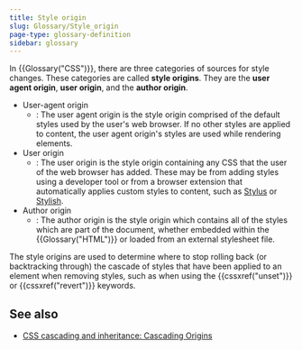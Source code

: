 ```yaml
---
title: Style origin
slug: Glossary/Style_origin
page-type: glossary-definition
sidebar: glossary
---
```


In {{Glossary("CSS")}}, there are three categories of sources for style changes. These categories are called **style origins**. They are the **user agent origin**, **user origin**, and the **author origin**.

- User-agent origin
  - : The user agent origin is the style origin comprised of the default styles used by the user's web browser. If no other styles are applied to content, the user agent origin's styles are used while rendering elements.
- User origin
  - : The user origin is the style origin containing any CSS that the user of the web browser has added. These may be from adding styles using a developer tool or from a browser extension that automatically applies custom styles to content, such as [Stylus](https://add0n.com/stylus.html) or [Stylish](https://userstyles.org/).
- Author origin
  - : The author origin is the style origin which contains all of the styles which are part of the document, whether embedded within the {{Glossary("HTML")}} or loaded from an external stylesheet file.

The style origins are used to determine where to stop rolling back (or backtracking through) the cascade of styles that have been applied to an element when removing styles, such as when using the {{cssxref("unset")}} or {{cssxref("revert")}} keywords.

## See also

- [CSS cascading and inheritance: Cascading Origins](https://drafts.csswg.org/css-cascade-4/#cascading-origins)
